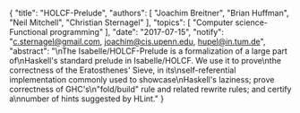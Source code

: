 {
    "title": "HOLCF-Prelude",
    "authors": [
        "Joachim Breitner",
        "Brian Huffman",
        "Neil Mitchell",
        "Christian Sternagel"
    ],
    "topics": [
        "Computer science-Functional programming"
    ],
    "date": "2017-07-15",
    "notify": "c.sternagel@gmail.com, joachim@cis.upenn.edu, hupel@in.tum.de",
    "abstract": "\nThe Isabelle/HOLCF-Prelude is a formalization of a large part of\nHaskell's standard prelude in Isabelle/HOLCF. We use it to prove\nthe correctness of the Eratosthenes' Sieve, in its\nself-referential implementation commonly used to showcase\nHaskell's laziness; prove correctness of GHC's\n\"fold/build\" rule and related rewrite rules; and certify a\nnumber of hints suggested by HLint."
}